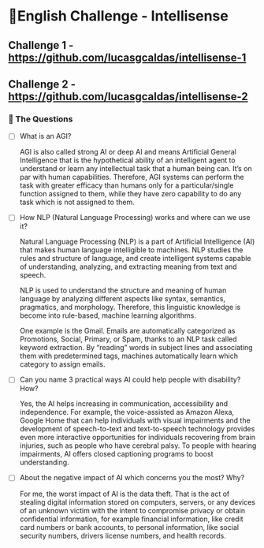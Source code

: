 # 🚀English Challenge - Intellisense

## Challenge 1 - https://github.com/lucasgcaldas/intellisense-1
## Challenge 2 - https://github.com/lucasgcaldas/intellisense-2

### 📖 The Questions 

- [ ] What is an AGI?

  AGI is also called strong AI or deep AI and means Artificial General Intelligence that is the hypothetical ability of an intelligent agent to understand or learn any intellectual task that a human being can. It’s on par with human capabilities. Therefore, AGI systems can perform the task with greater efficacy than humans only for a particular/single function assigned to them, while they have zero capability to do any task which is not assigned to them.

- [ ] How NLP (Natural Language Processing) works and where can we use it?

  Natural Language Processing (NLP) is a part of Artificial Intelligence (AI) that makes human language intelligible to machines. NLP studies the rules and structure of language, and create intelligent systems capable of understanding, analyzing, and extracting meaning from text and speech.

  NLP is used to understand the structure and meaning of human language by analyzing different aspects like syntax, semantics, pragmatics, and morphology. Therefore, this linguistic knowledge is become into rule-based, machine learning algorithms.

  One example is the Gmail. Emails are automatically categorized as Promotions, Social, Primary, or Spam, thanks to an NLP task called keyword extraction. By “reading” words in subject lines and associating them with predetermined tags, machines automatically learn which category to assign emails.


- [ ] Can you name 3 practical ways AI could help people with disability? How?

  Yes, the AI helps increasing in communication, accessibility and independence. For example, the voice-assisted as Amazon Alexa, Google Home that can help individuals with visual impairments and the development of speech-to-text and text-to-speech technology provides even more interactive opportunities for individuals recovering from brain injuries, such as people who have cerebral palsy. To people with hearing impairments, AI offers closed captioning programs to boost understanding.
  
- [ ] About the negative impact of AI which concerns you the most? Why?

  For me, the worst impact of AI is the data theft. That is the act of stealing digital information stored on computers, servers, or any devices of an unknown victim with the intent to compromise privacy or obtain confidential information, for example financial information, like credit card numbers or bank accounts, to personal information, like social security numbers, drivers license numbers, and health records.
